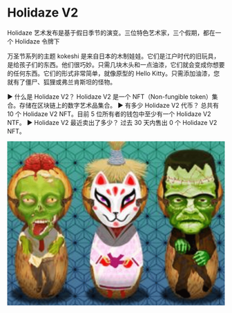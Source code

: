 # Holidaze V2

Holidaze 艺术发布是基于假日季节的演变。三位特色艺术家，三个假期，都在一个 Holidaze 令牌下

万圣节系列的主题 kokeshi 是来自日本的木制娃娃。它们是江户时代的旧玩具，是给孩子们的东西。他们很巧妙。只需几块木头和一点油漆，它们就会变成你想要的任何东西。它们的形式非常简单，就像原型的 Hello Kitty。只需添加油漆，您就有了僵尸、狐狸或弗兰肯斯坦的怪物。

▶ 什么是 Holidaze V2？
Holidaze V2 是一个 NFT（Non-fungible token）集合。存储在区块链上的数字艺术品集合。
▶ 有多少 Holidaze V2 代币？
总共有 10 个 Holidaze V2 NFT。目前 5 位所有者的钱包中至少有一个 Holidaze V2 NTF。
▶ Holidaze V2 最近卖出了多少？
过去 30 天内售出 0 个 Holidaze V2 NFT。

![nft](01.png)
